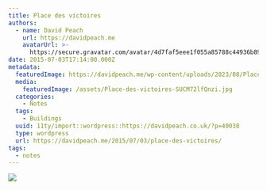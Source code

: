 ```yaml
---
title: Place des victoires
authors:
  - name: David Peach
    url: https://davidpeach.me
    avatarUrl: >-
      https://secure.gravatar.com/avatar/4d7faf5eee1f055a85788c44936b8995eaab6dfb004e7854ec747ccb272e91ee?s=96&d=mm&r=g
date: 2015-07-03T17:14:00.000Z
metadata:
  featuredImage: https://davidpeach.me/wp-content/uploads/2023/08/Place-des-victoires.jpg
  media:
    featuredImage: /assets/Place-des-victoires-SUCM72lfQnzi.jpg
  categories:
    - Notes
  tags:
    - Buildings
  uuid: 11ty/import::wordpress::https://davidpeach.co.uk/?p=40038
  type: wordpress
  url: https://davidpeach.me/2015/07/03/place-des-victoires/
tags:
  - notes
---
```

[![](/assets/Place-des-victoires-1024x768-YGajmbNVQkTt.jpg)](/assets/Place-des-victoires-1024x768-YGajmbNVQkTt.jpg)